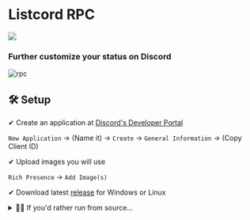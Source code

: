 # Listcord RPC

<a href="https://listcord.ga">
    <img src="https://discordapp.com/api/guilds/726798031965519873/widget.png?style=shield">
</a>

### Further customize your status on Discord

![rpc](https://user-images.githubusercontent.com/33952641/118396127-59eab800-b691-11eb-9aed-49e56bb400c6.PNG)

## 🛠 Setup

✔ Create an application at [Discord's Developer Portal](https://discord.com/developers/applications)

`New Application` -> (Name it) -> `Create` -> `General Information` -> (Copy Client ID)

✔ Upload images you will use

`Rich Presence` -> `Add Image(s)`

✔ Download latest [release](https://github.com/listcord/rpc/releases) for Windows or Linux

<details>
    <summary>👨‍💻 If you'd rather run from source...</summary>
    <br>
    
✔ Clone repository (Requires [Git](https://git-scm.com/downloads))

`git clone https://github.com/listcord/rpc.git`

✔ Enter directory and install dependencies (Requires [Node.js v14](https://nodejs.org/en/download))

`npm ci`

`npm start`

> Downloading Electron for the first time may awhile

## ⚙ Settings

Settings are saved in `config.json` 

| Name | Type | Required |
| -- | -- | -- |
| `clientId` | `String` | `true` |
| `timestamp` | `String` | `false` |
| `state` | `String` | `false` |
| `details` | `String` | `false` |
| `largeImageKey` | `String` | `false` |
| `largeImageText` | `String` | `false` |
| `smallImageKey` | `String` | `false` |
| `smallImageText` | `String` | `false` |
| `buttonOneText` | `String` | `false` |
| `buttonOneUrl` | `String` | `false` |
| `buttonTwoText` | `String` | `false` |
| `buttonTwoUrl` | `String` | `false` |
</details>